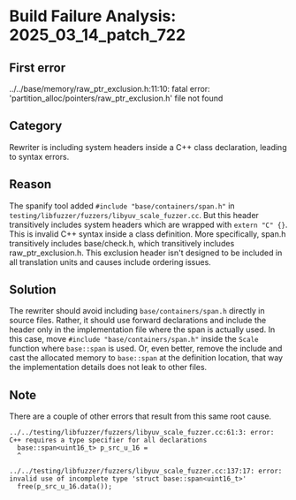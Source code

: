 # Build Failure Analysis: 2025_03_14_patch_722

## First error

../../base/memory/raw_ptr_exclusion.h:11:10: fatal error: 'partition_alloc/pointers/raw_ptr_exclusion.h' file not found

## Category
Rewriter is including system headers inside a C++ class declaration, leading to syntax errors.

## Reason
The spanify tool added `#include "base/containers/span.h"` in `testing/libfuzzer/fuzzers/libyuv_scale_fuzzer.cc`. But this header transitively includes system headers which are wrapped with `extern "C" {}`. This is invalid C++ syntax inside a class definition. More specifically, span.h transitively includes base/check.h, which transitively includes raw_ptr_exclusion.h. This exclusion header isn't designed to be included in all translation units and causes include ordering issues.

## Solution
The rewriter should avoid including `base/containers/span.h` directly in source files. Rather, it should use forward declarations and include the header only in the implementation file where the span is actually used. In this case, move `#include "base/containers/span.h"` inside the `Scale` function where `base::span` is used. Or, even better, remove the include and cast the allocated memory to `base::span` at the definition location, that way the implementation details does not leak to other files.

## Note
There are a couple of other errors that result from this same root cause.

```
../../testing/libfuzzer/fuzzers/libyuv_scale_fuzzer.cc:61:3: error: C++ requires a type specifier for all declarations
  base::span<uint16_t> p_src_u_16 =
  ^

../../testing/libfuzzer/fuzzers/libyuv_scale_fuzzer.cc:137:17: error: invalid use of incomplete type 'struct base::span<uint16_t>'
  free(p_src_u_16.data());